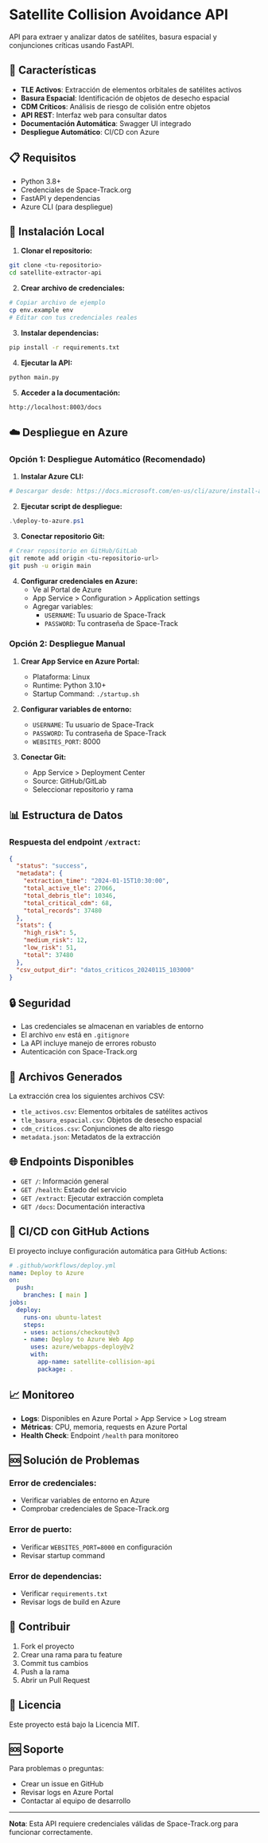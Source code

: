 # Satellite Collision Avoidance API

API para extraer y analizar datos de satélites, basura espacial y conjunciones críticas usando FastAPI.

## 🚀 Características

- **TLE Activos**: Extracción de elementos orbitales de satélites activos
- **Basura Espacial**: Identificación de objetos de desecho espacial
- **CDM Críticos**: Análisis de riesgo de colisión entre objetos
- **API REST**: Interfaz web para consultar datos
- **Documentación Automática**: Swagger UI integrado
- **Despliegue Automático**: CI/CD con Azure

## 📋 Requisitos

- Python 3.8+
- Credenciales de Space-Track.org
- FastAPI y dependencias
- Azure CLI (para despliegue)

## 🔧 Instalación Local

1. **Clonar el repositorio:**
```bash
git clone <tu-repositorio>
cd satellite-extractor-api
```

2. **Crear archivo de credenciales:**
```bash
# Copiar archivo de ejemplo
cp env.example env
# Editar con tus credenciales reales
```

3. **Instalar dependencias:**
```bash
pip install -r requirements.txt
```

4. **Ejecutar la API:**
```bash
python main.py
```

5. **Acceder a la documentación:**
```
http://localhost:8003/docs
```

## ☁️ Despliegue en Azure

### Opción 1: Despliegue Automático (Recomendado)

1. **Instalar Azure CLI:**
```bash
# Descargar desde: https://docs.microsoft.com/en-us/cli/azure/install-azure-cli
```

2. **Ejecutar script de despliegue:**
```powershell
.\deploy-to-azure.ps1
```

3. **Conectar repositorio Git:**
```bash
# Crear repositorio en GitHub/GitLab
git remote add origin <tu-repositorio-url>
git push -u origin main
```

4. **Configurar credenciales en Azure:**
   - Ve al Portal de Azure
   - App Service > Configuration > Application settings
   - Agregar variables:
     - `USERNAME`: Tu usuario de Space-Track
     - `PASSWORD`: Tu contraseña de Space-Track

### Opción 2: Despliegue Manual

1. **Crear App Service en Azure Portal:**
   - Plataforma: Linux
   - Runtime: Python 3.10+
   - Startup Command: `./startup.sh`

2. **Configurar variables de entorno:**
   - `USERNAME`: Tu usuario de Space-Track
   - `PASSWORD`: Tu contraseña de Space-Track
   - `WEBSITES_PORT`: 8000

3. **Conectar Git:**
   - App Service > Deployment Center
   - Source: GitHub/GitLab
   - Seleccionar repositorio y rama

## 📊 Estructura de Datos

### Respuesta del endpoint `/extract`:

```json
{
  "status": "success",
  "metadata": {
    "extraction_time": "2024-01-15T10:30:00",
    "total_active_tle": 27066,
    "total_debris_tle": 10346,
    "total_critical_cdm": 68,
    "total_records": 37480
  },
  "stats": {
    "high_risk": 5,
    "medium_risk": 12,
    "low_risk": 51,
    "total": 37480
  },
  "csv_output_dir": "datos_criticos_20240115_103000"
}
```

## 🔒 Seguridad

- Las credenciales se almacenan en variables de entorno
- El archivo `env` está en `.gitignore`
- La API incluye manejo de errores robusto
- Autenticación con Space-Track.org

## 📝 Archivos Generados

La extracción crea los siguientes archivos CSV:

- `tle_activos.csv`: Elementos orbitales de satélites activos
- `tle_basura_espacial.csv`: Objetos de desecho espacial
- `cdm_criticos.csv`: Conjunciones de alto riesgo
- `metadata.json`: Metadatos de la extracción

## 🌐 Endpoints Disponibles

- `GET /`: Información general
- `GET /health`: Estado del servicio
- `GET /extract`: Ejecutar extracción completa
- `GET /docs`: Documentación interactiva

## 🚀 CI/CD con GitHub Actions

El proyecto incluye configuración automática para GitHub Actions:

```yaml
# .github/workflows/deploy.yml
name: Deploy to Azure
on:
  push:
    branches: [ main ]
jobs:
  deploy:
    runs-on: ubuntu-latest
    steps:
    - uses: actions/checkout@v3
    - name: Deploy to Azure Web App
      uses: azure/webapps-deploy@v2
      with:
        app-name: satellite-collision-api
        package: .
```

## 📈 Monitoreo

- **Logs**: Disponibles en Azure Portal > App Service > Log stream
- **Métricas**: CPU, memoria, requests en Azure Portal
- **Health Check**: Endpoint `/health` para monitoreo

## 🆘 Solución de Problemas

### Error de credenciales:
- Verificar variables de entorno en Azure
- Comprobar credenciales de Space-Track.org

### Error de puerto:
- Verificar `WEBSITES_PORT=8000` en configuración
- Revisar startup command

### Error de dependencias:
- Verificar `requirements.txt`
- Revisar logs de build en Azure

## 🤝 Contribuir

1. Fork el proyecto
2. Crear una rama para tu feature
3. Commit tus cambios
4. Push a la rama
5. Abrir un Pull Request

## 📄 Licencia

Este proyecto está bajo la Licencia MIT.

## 🆘 Soporte

Para problemas o preguntas:
- Crear un issue en GitHub
- Revisar logs en Azure Portal
- Contactar al equipo de desarrollo

---

**Nota**: Esta API requiere credenciales válidas de Space-Track.org para funcionar correctamente. 